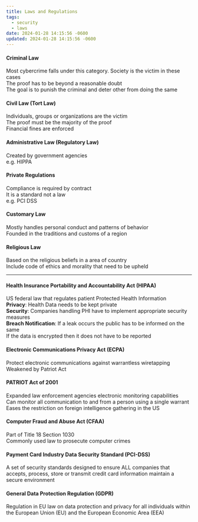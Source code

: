 ```yaml
---
title: Laws and Regulations
tags:
  - security
  - laws
date: 2024-01-28 14:15:56 -0600
updated: 2024-01-28 14:15:56 -0600
---
```


#### Criminal Law
Most cybercrime falls under this category. Society is the victim in these cases  
The proof has to be beyond a reasonable doubt  
The goal is to punish the criminal and deter other from doing the same

#### Civil Law (Tort Law)
Individuals, groups or organizations are the victim  
The proof must be the majority of the proof  
Financial fines are enforced

#### Administrative Law (Regulatory Law)
Created by government agencies  
e.g. HIPPA

#### Private Regulations
Compliance is required by contract  
It is a standard not a law  
e.g. PCI DSS

#### Customary Law
Mostly handles personal conduct and patterns of behavior  
Founded in the traditions and customs of a region

#### Religious Law
Based on the religious beliefs in a area of country  
Include code of ethics and morality that need to be upheld

---

#### Health Insurance Portability and Accountability Act (HIPAA)
US federal law that regulates patient Protected Health Information  
**Privacy**: Health Data needs to be kept private  
**Security**: Companies handling PHI have to implement appropriate security measures   
**Breach Notification**: If a leak occurs the public has to be informed on the same  
If the data is encrypted then it does not have to be reported

#### Electronic Communications Privacy Act (ECPA)
Protect electronic communications against warrantless wiretapping  
Weakened by Patriot Act

#### PATRIOT Act of 2001
Expanded law enforcement agencies electronic monitoring capabilities  
Can monitor all communication to and from a person using a single warrant  
Eases the restriction on foreign intelligence gathering in the US

#### Computer Fraud and Abuse Act (CFAA)
Part of Title 18 Section 1030  
Commonly used law to prosecute computer crimes

#### Payment Card Industry Data Security Standard (PCI-DSS)
A set of security standards designed to ensure ALL companies that accepts, process, store or transmit credit card information maintain a secure environment

#### General Data Protection Regulation (GDPR)
Regulation in EU law on data protection and privacy for all individuals within the European Union (EU) and the European Economic Area (EEA)
